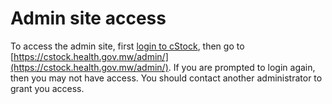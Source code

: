 Admin site access
=================

To access the admin site, first [login to cStock](https://cstock.health.gov.mw/accounts/login/), then 
go to [https://cstock.health.gov.mw/admin/](https://cstock.health.gov.mw/admin/).
If you are prompted to login again, then you may not have access.
You should contact another administrator to grant you access.
